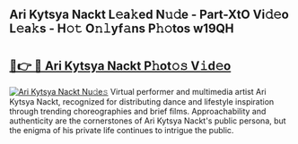 ## Ari Kytsya Nackt L𝚎a𝚔ed N𝚞𝚍e - Part-XtO Vi𝚍𝚎o L𝚎a𝚔s - H𝚘𝚝 O𝚗𝚕yf𝚊ns P𝚑𝚘tos w19QH

# <h2><a href="http://kfe8vp.oniu.top/?m=Ari+Kytsya+Nackt">🔗👉 🔴 Ari Kytsya Nackt P𝚑ot𝚘𝚜 V𝚒d𝚎o</a></h2>

[![Ari Kytsya Nackt Nu𝚍e𝚜](https://i.imgur.com/0qMVB7G.gif)](http://kfe8vp.oniu.top/?m=Ari+Kytsya+Nackt)
Virtual performer and multimedia artist Ari Kytsya Nackt, recognized for distributing dance and lifestyle inspiration through trending choreographies and brief films. Approachability and authenticity are the cornerstones of Ari Kytsya Nackt's public persona, but the enigma of his private life continues to intrigue the public.  
